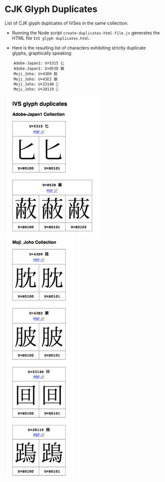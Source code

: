 # CJK Glyph Duplicates

List of CJK glyph duplicates of IVSes in the same collection.

- Running the Node script `create-duplicates-html-file.js` generates the HTML file `IVS glyph duplicates.html`.

- Here is the resulting list of characters exhibiting strictly duplicate glyphs, graphically speaking:

```
    Adobe-Japan1: U+5315 匕
    Adobe-Japan1: U+853D 蔽
    Moji_Joho: U+43D9 䏙
    Moji_Joho: U+43E2 䏢
    Moji_Joho: U+2314D 𣅍
    Moji_Joho: U+28119 𨄙
```

<img width="306" alt="Screenshot 1" src="Screenshot 1.png">

<img width="220" alt="Screenshot 2" src="Screenshot 2.png">
